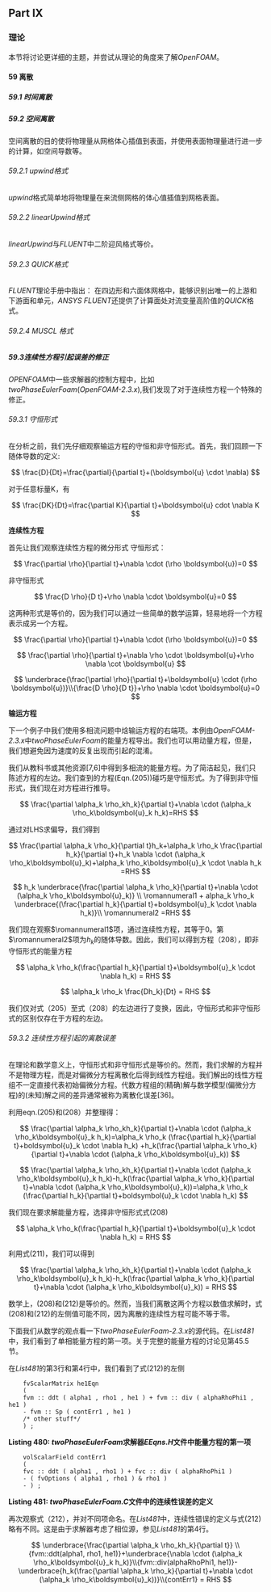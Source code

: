 ## Part IX
### 理论
本节将讨论更详细的主题，并尝试从理论的角度来了解*OpenFOAM*。
#### 59 离散
##### 59.1 时间离散
##### 59.2 空间离散
空间离散的目的使将物理量从网格体心插值到表面，并使用表面物理量进行进一步的计算，如空间导数等。
###### 59.2.1 *upwind*格式
*upwind*格式简单地将物理量在来流侧网格的体心值插值到网格表面。
###### 59.2.2 *linearUpwind*格式
*linearUpwind*与*FLUENT*中二阶迎风格式等价。
###### 59.2.3 *QUICK*格式
*FLUENT*理论手册中指出：
在四边形和六面体网格中，能够识别出唯一的上游和下游面和单元，*ANSYS FLUENT*还提供了计算面处对流变量高阶值的*QUICK*格式。
###### 59.2.4 *MUSCL* 格式
##### 59.3连续性方程引起误差的修正
*OPENFOAM*中一些求解器的控制方程中，比如*twoPhaseEulerFoam*(*OpenFOAM-2.3.x*),我们发现了对于连续性方程一个特殊的修正。
###### 59.3.1 守恒形式
在分析之前，我们先仔细观察输运方程的守恒和非守恒形式。首先，我们回顾一下随体导数的定义:

$$
\frac{D}{Dt}=\frac{\partial}{\partial t}+(\boldsymbol{u} \cdot \nabla)
$$

对于任意标量K，有

$$
\frac{DK}{Dt}=\frac{\partial K}{\partial t}+\boldsymbol{u} cdot \nabla K
$$

**连续性方程**

首先让我们观察连续性方程的微分形式
守恒形式：

$$
\frac{\partial \rho}{\partial t}+\nabla \cdot (\rho \boldsymbol{u})=0
$$

非守恒形式

$$
\frac{D \rho}{D t}+\rho \nabla \cdot \boldsymbol{u}=0
$$

这两种形式是等价的，因为我们可以通过一些简单的数学运算，轻易地将一个方程表示成另一个方程。

$$
\frac{\partial \rho}{\partial t}+\nabla \cdot (\rho \boldsymbol{u})=0
$$

$$
\frac{\partial \rho}{\partial t}+\nabla \rho \cdot \boldsymbol{u}+\rho \nabla \cot \boldsymbol{u}
$$

$$
\underbrace{\frac{\partial \rho}{\partial t}+\boldsymbol{u} \cdot (\rho \boldsymbol{u})}\\{\frac{D \rho}{D t}}+\rho \nabla \cdot \boldsymbol{u}=0
$$

**输运方程**

下一个例子中我们使用多相流问题中焓输运方程的右端项。本例由*OpenFOAM-2.3.x*中*twoPhaseEulerFoam*的能量方程导出。我们也可以用动量方程，但是，我们想避免因为速度的反复出现而引起的混淆。

我们从教科书或其他资源[7,6]中得到多相流的能量方程。为了简洁起见，我们只陈述方程的左边。我们查到的方程(Eqn.(205))碰巧是守恒形式。为了得到非守恒形式，我们现在对方程进行推导。

$$
\frac{\partial \alpha_k \rho_kh_k}{\partial t}+\nabla \cdot (\alpha_k \rho_k\boldsymbol{u}_k h_k)=RHS
$$

通过对LHS求偏导，我们得到

$$
\frac{\partial \alpha_k \rho_k}{\partial t}h_k+\alpha_k \rho_k \frac{\partial h_k}{\partial t}+h_k \nabla \cdot (\alpha_k \rho_k\boldsymbol{u}_k)+\alpha_k \rho_k\boldsymbol{u}_k \cdot \nabla h_k =RHS
$$

$$
h_k \underbrace{\frac{\partial \alpha_k \rho_k}{\partial t}+\nabla \cdot (\alpha_k \rho_k\boldsymbol{u}_k)} \\ \romannumeral1 + alpha_k \rho_k \underbrace{(\frac{\partial h_k}{\partial t}+boldsymbol{u}_k \cdot \nabla h_k)}\\ \romannumeral2 =RHS
$$

我们现在观察$\romannumeral1$项，通过连续性方程，其等于0。第$\romannumeral2$项为$h_k$的随体导数。因此，我们可以得到方程（208），即非守恒形式的能量方程

$$
\alpha_k \rho_k(\frac{\partial h_k}{\partial t}+\boldsymbol{u}_k \cdot \nabla h_k) = RHS
$$

$$
\alpha_k \rho_k \frac{Dh_k}{Dt} = RHS
$$

我们仅对式（205）至式（208）的左边进行了变换，因此，守恒形式和非守恒形式的区别仅存在于方程的左边。

###### 59.3.2 连续性方程引起的离散误差

在理论和数学意义上，守恒形式和非守恒形式是等价的。然而，我们求解的方程并不是物理方程，而是对偏微分方程离散化后得到线性方程组。我们解出的线性方程组不一定直接代表初始偏微分方程。代数方程组的(精确)解与数学模型(偏微分方程)的(未知)解之间的差异通常被称为离散化误差[36]。

利用eqn.(205)和(208）并整理得：

$$
\frac{\partial \alpha_k \rho_kh_k}{\partial t}+\nabla \cdot (\alpha_k \rho_k\boldsymbol{u}_k h_k)=\alpha_k \rho_k (\frac{\partial h_k}{\partial t}+boldsymbol{u}_k \cdot \nabla h_k) +h_k(\frac{\partial \alpha_k \rho_k}{\partial t}+\nabla \cdot (\alpha_k \rho_k\boldsymbol{u}_k))
$$

$$
\frac{\partial \alpha_k \rho_kh_k}{\partial t}+\nabla \cdot (\alpha_k \rho_k\boldsymbol{u}_k h_k)-h_k(\frac{\partial \alpha_k \rho_k}{\partial t}+\nabla \cdot (\alpha_k \rho_k\boldsymbol{u}_k))=\alpha_k \rho_k (\frac{\partial h_k}{\partial t}+boldsymbol{u}_k \cdot \nabla h_k) 
$$

我们现在要求解能量方程，选择非守恒形式式(208)

$$
\alpha_k \rho_k(\frac{\partial h_k}{\partial t}+\boldsymbol{u}_k \cdot \nabla h_k) = RHS
$$

利用式(211)，我们可以得到

$$
\frac{\partial \alpha_k \rho_kh_k}{\partial t}+\nabla \cdot (\alpha_k \rho_k\boldsymbol{u}_k h_k)-h_k(\frac{\partial \alpha_k \rho_k}{\partial t}+\nabla \cdot (\alpha_k \rho_k\boldsymbol{u}_k)) = RHS
$$

数学上，(208)和(212)是等价的。然而，当我们离散这两个方程以数值求解时，式(208)和(212)的左侧值可能不同，因为离散的连续性方程可能不等于零。

下面我们从数学的观点看一下*twoPhaseEulerFoam-2.3.x*的源代码。在*List481*中，我们看到了单相能量方程的第一项。关于完整的能量方程的讨论见第45.5节。

在*List481*的第3行和第4行中，我们看到了式(212)的左侧

```
    fvScalarMatrix he1Eqn
    (
    fvm :: ddt ( alpha1 , rho1 , he1 ) + fvm :: div ( alphaRhoPhi1 , he1 )
    - fvm :: Sp ( contErr1 , he1 )
    /* other stuff*/
    ) ;
```
**Listing 480: *twoPhaseEulerFoam*求解器*EEqns.H*文件中能量方程的第一项**
```
    volScalarField contErr1
    (
    fvc :: ddt ( alpha1 , rho1 ) + fvc :: div ( alphaRhoPhi1 )
    - ( fvOptions ( alpha1 , rho1 ) & rho1 )
    - ) ;
 ```
**Listing 481: *twoPhaseEulerFoam.C*文件中的连续性误差的定义**

再次观察式（212），并对不同项命名。在*List481*中，连续性错误的定义与式(212)略有不同。这是由于求解器考虑了相位源，参见*List481*的第4行。

$$
\underbrace{\frac{\partial \alpha_k \rho_kh_k}{\partial t}} \\ {fvm::ddt(alpha1, rho1, he1)}+\underbrace{\nabla \cdot (\alpha_k \rho_k\boldsymbol{u}_k h_k)}\\{fvm::div(alphaRhoPhi1, he1)}-\underbrace{h_k(\frac{\partial \alpha_k \rho_k}{\partial t}+\nabla \cdot (\alpha_k \rho_k\boldsymbol{u}_k))}\\{contErr1} = RHS
$$






